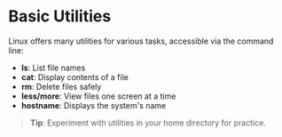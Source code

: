 
# Basic Utilities

Linux offers many utilities for various tasks, accessible via the command line:

- **ls**: List file names
- **cat**: Display contents of a file
- **rm**: Delete files safely
- **less/more**: View files one screen at a time
- **hostname**: Displays the system's name

> **Tip**: Experiment with utilities in your home directory for practice.

